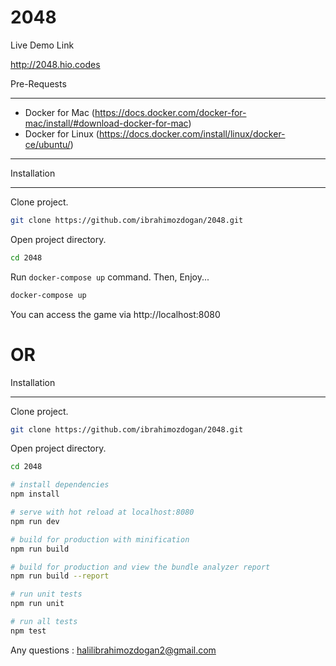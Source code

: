 # 2048

Live Demo Link

http://2048.hio.codes

Pre-Requests

------------

* Docker for Mac (https://docs.docker.com/docker-for-mac/install/#download-docker-for-mac)
* Docker for Linux (https://docs.docker.com/install/linux/docker-ce/ubuntu/)

------------

Installation

------------
Clone project. 

```bash
git clone https://github.com/ibrahimozdogan/2048.git
```

Open project directory.

```bash
cd 2048
```

Run `docker-compose up` command. Then, Enjoy...

```bash
docker-compose up
```

You can access the game via http://localhost:8080

# OR

Installation

------------
Clone project. 

```bash
git clone https://github.com/ibrahimozdogan/2048.git
```

Open project directory.

```bash
cd 2048
```

``` bash
# install dependencies
npm install

# serve with hot reload at localhost:8080
npm run dev

# build for production with minification
npm run build

# build for production and view the bundle analyzer report
npm run build --report

# run unit tests
npm run unit

# run all tests
npm test
```


Any questions : <halilibrahimozdogan2@gmail.com>

